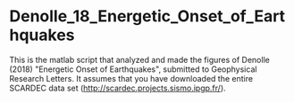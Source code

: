 # Denolle_18_Energetic_Onset_of_Earthquakes

This is the matlab script that analyzed and made the figures of Denolle (2018) "Energetic Onset of Earthquakes", submitted to Geophysical Research Letters. It assumes that you have downloaded the entire SCARDEC data set (http://scardec.projects.sismo.ipgp.fr/).
